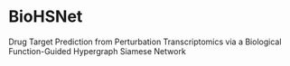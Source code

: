 # BioHSNet
Drug Target Prediction from Perturbation Transcriptomics via a Biological Function-Guided Hypergraph Siamese Network
